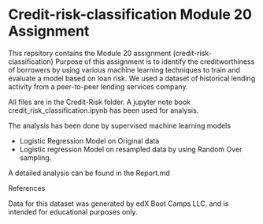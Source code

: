 # Credit-risk-classification Module 20 Assignment

This repsitory contains the Module 20 assignment (credit-risk-classification)
Purpose of this assignment is to identify the creditworthiness of borrowers by using various machine learning techniques to train and evaluate a model based on loan risk. We used  a dataset of historical lending activity from a peer-to-peer lending services company.

All files are in the Credit-Risk folder. A jupyter note book credit_risk_classification.ipynb has been used for analysis.

The analysis has been done by supervised machine learning models 
 * Logistic Regression Model on Original data
 * Logistic regression Model on resampled data by using Random Over sampling.

A detailed analysis can be found in the Report.md

References

Data for this dataset was generated by edX Boot Camps LLC, and is intended for educational purposes only.

